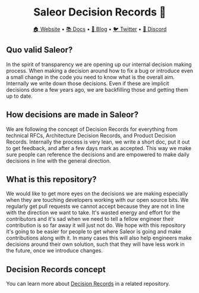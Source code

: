 <div align="center">
  <h1>Saleor Decision Records 🧠</h1>
</div>

<div align="center">
  <a href="https://saleor.io/">🏠 Website</a>
  <span> • </span>
  <a href="https://docs.saleor.io/">📚 Docs</a>
  <span> • </span>
  <a href="https://saleor.io/blog/">📰 Blog</a>
  <span> • </span>
  <a href="https://twitter.com/getsaleor">🐦 Twitter</a>
  <span> • </span>
  <a href="https://discord.gg/unUfh24R6d">💬 Discord</a>
</div>

## Quo valid Saleor?
In the spirit of transparency we are opening up our internal decision making process. When making a decision around how to fix a bug or introduce even a small change in the code you need to know what is the overall aim. Internally we write down those decisions. Even if these are implicit decisions done a few years ago, we are backfilling those and getting them up to date.

## How decisions are made in Saleor?
We are following the concept of Decision Records for everything from technical RFCs, Architecture Decision Records, and Product Decision Records. Internally the process is very lean, we write a short doc, put it out to get feedback, and after a few days mark as accepted. This way we make sure people can reference the decisions and are empowered to make daily decisions in line with the general direction.

## What is this repository?
We would like to get more eyes on the decisions we are making especially when they are touching developers working with our open source bits. We regularly get pull requests we cannot accept because they are not in line with the direction we want to take. It's wasted energy and effort for the contributors and it's sad when we need to tell a fellow engineer their contribution is so far away it will just not do. We hope with this repository it's going to be easier for people to get where Saleor is going and make contributions along with it. In many cases this will also help engineers make decisions around their own solution, such that they will have less work in the future, once we introduce changes.

## Decision Records concept
You can learn more about [Decision Records](https://github.com/joelparkerhenderson/decision-record) in a related repository.